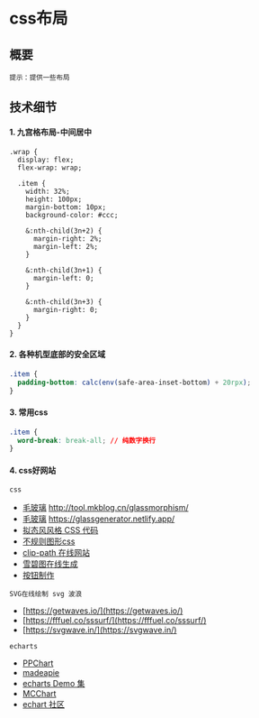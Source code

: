 # css布局

## 概要
`提示：提供一些布局`

## 技术细节
#### 1. 九宫格布局-中间居中
```less
.wrap {
  display: flex;
  flex-wrap: wrap;

  .item {
    width: 32%;
    height: 100px;
    margin-bottom: 10px;
    background-color: #ccc;

    &:nth-child(3n+2) {
      margin-right: 2%;
      margin-left: 2%;
    }

    &:nth-child(3n+1) {
      margin-left: 0;
    }

    &:nth-child(3n+3) {
      margin-right: 0;
    }
  }
}
```

#### 2. 各种机型底部的安全区域
```css
.item {
  padding-bottom: calc(env(safe-area-inset-bottom) + 20rpx);
}
```

#### 3. 常用css
```css
.item {
  word-break: break-all; // 纯数字换行
}
```

#### 4. css好网站
`css`
- [毛玻璃](http://tool.mkblog.cn/glassmorphism/)    http://tool.mkblog.cn/glassmorphism/
- [毛玻璃](https://glassgenerator.netlify.app/)     https://glassgenerator.netlify.app/
- [拟态风风格 CSS 代码](http://tool.mkblog.cn/neumorphism/#e0e0e0)
- [不规则图形css](https://csstrick.alipay.com/)     
- [clip-path 在线网站](http://tools.jb51.net/code/css3path)
- [雪碧图在线生成](https://www.toptal.com/developers/css/sprite-generator)
- [按钮制作](https://cssbuttongenerator.com/)
  
`SVG在线绘制 svg 波浪`
- [https://getwaves.io/](https://getwaves.io/)
- [https://fffuel.co/sssurf/](https://fffuel.co/sssurf/)
- [https://svgwave.in/](https://svgwave.in/)
  
`echarts`
- [PPChart](http://www.ppchart.com/#/)
- [madeapie](https://madeapie.com/#/)
- [echarts Demo 集](https://www.isqqw.com/)
- [MCChart](http://echarts.zhangmuchen.top/#/index)
- [echart 社区](https://www.makeapie.cn/echarts)

